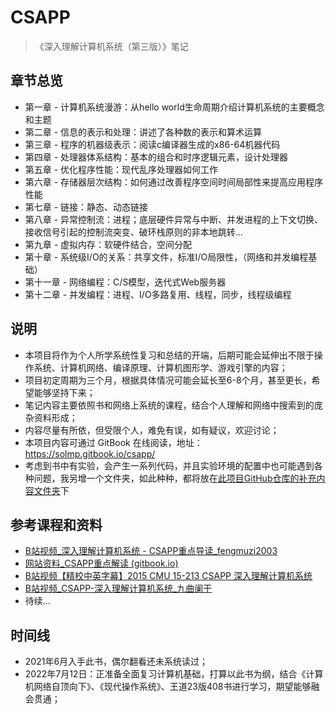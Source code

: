 # CSAPP
>《深入理解计算机系统（第三版）》笔记

## 章节总览
-  第一章 - 计算机系统漫游：从hello world生命周期介绍计算机系统的主要概念和主题  
-  第二章 - 信息的表示和处理：讲述了各种数的表示和算术运算  
-  第三章 - 程序的机器级表示：阅读c编译器生成的x86-64机器代码  
-  第四章 - 处理器体系结构：基本的组合和时序逻辑元素，设计处理器  
-  第五章 - 优化程序性能：现代乱序处理器如何工作  
-  第六章 - 存储器层次结构：如何通过改善程序空间时间局部性来提高应用程序性能  
-  第七章 - 链接：静态、动态链接  
-  第八章 - 异常控制流：进程；底层硬件异常与中断、并发进程的上下文切换、接收信号引起的控制流突变、破环栈原则的非本地跳转...  
-  第九章 - 虚拟内存：软硬件结合，空间分配  
-  第十章 - 系统级I/O的关系：共享文件，标准I/O局限性，（网络和并发编程基础）  
-  第十一章 - 网络编程：C/S模型，迭代式Web服务器  
-  第十二章 - 并发编程：进程、I/O多路复用、线程，同步，线程级编程

## 说明

- 本项目将作为个人所学系统性复习和总结的开端，后期可能会延伸出不限于操作系统、计算机网络、编译原理、计算机图形学、游戏引擎的内容；
- 项目初定周期为三个月，根据具体情况可能会延长至6-8个月，甚至更长，希望能够坚持下来；
- 笔记内容主要依照书和网络上系统的课程，结合个人理解和网络中搜索到的庞杂资料形成；
- 内容尽量有所依，但受限个人，难免有误，如有疑议，欢迎讨论；
- 本项目内容可通过 GitBook 在线阅读，地址：<https://solmp.gitbook.io/csapp/>
- 考虑到书中有实验，会产生一系列代码，并且实验环境的配置中也可能遇到各种问题，我另增一个文件夹，如此种种，都将放在[此项目GitHub仓库的补充内容文件夹](https://github.com/solmp/CSAPP/tree/main)下

## 参考课程和资料

- [B站视频_深入理解计算机系统 - CSAPP重点导读\_fengmuzi2003](https://www.bilibili.com/video/BV1RK4y1R7Kf) 
- [网站资料_CSAPP重点解读 (gitbook.io)](https://fengmuzi2003.gitbook.io/csapp3e/) 
- [B站视频【精校中英字幕】2015 CMU 15-213 CSAPP 深入理解计算机系统](https://www.bilibili.com/video/av31289365/) 
- [B站视频_CSAPP-深入理解计算机系统\_九曲阑干](https://space.bilibili.com/354767108/channel/collectiondetail?sid=373847) 
- 待续...


## 时间线
 - 2021年6月入手此书，偶尔翻看还未系统读过；
 - 2022年7月12日：正准备全面复习计算机基础，打算以此书为纲，结合《计算机网络自顶向下》、《现代操作系统》、王道23版408书进行学习，期望能够融会贯通；
